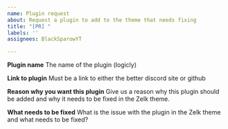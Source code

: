 ```yaml
---
name: Plugin request
about: Request a plugin to add to the theme that needs fixing
title: "[PR] "
labels: ''
assignees: BlackSparowYT

---
```


**Plugin name**
The name of the plugin (logicly)

**Link to plugin**
Must be a link to either the better discord site or github

**Reason why you want this plugin**
Give us a reason why this plugin should be added and why it needs to be fixed in the Zelk theme.

**What needs to be fixed**
What is the issue with the plugin in the Zelk theme and what needs to be fixed?
